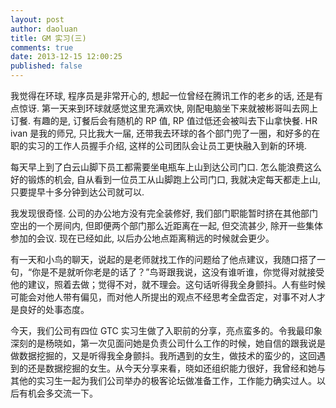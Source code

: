 ```yaml
---
layout: post
author: daoluan
title: GM 实习(三)
comments: true
date: 2013-12-15 12:00:25
published: false
---
```

我觉得在环球, 程序员是非常开心的, 想起一位曾经在腾讯工作的老乡的话, 还是有点惊讶. 第一天来到环球就感觉这里充满欢快, 刚配电脑坐下来就被彬哥叫去网上订餐. 有趣的是, 订餐后会有随机的 RP 值, RP 值过低还会被叫去下山拿快餐. HR ivan 是我的师兄, 只比我大一届, 还带我去环球的各个部门兜了一圈，和好多的在职的实习的工作人员握手介绍, 这样的公司团队会让员工更快融入到新的环境.

每天早上到了白云山脚下员工都需要坐电瓶车上山到达公司门口. 怎么能浪费这么好的锻炼的机会, 自从看到一位员工从山脚跑上公司门口, 我就决定每天都走上山, 只要提早十多分钟到达公司就可以.

我发现很奇怪. 公司的办公地方没有完全装修好, 我们部门职能暂时挤在其他部门空出的一个房间内, 但即便两个部门那么近距离在一起, 但交流甚少, 除开一些集体参加的会议. 现在已经如此, 以后办公地点距离稍远的时候就会更少。

有一天和小鸟的聊天，说起的是老师就找工作的问题给了他点建议，我随口搭了一句，“你是不是就听你老是的话了？”鸟哥跟我说，这没有谁听谁，你觉得对就接受他的建议，照着去做；觉得不对，就不理会。这句话听得我全身颤抖。人有些时候可能会对他人带有偏见，而对他人所提出的观点不经思考全盘否定，对事不对人才是良好的处事态度。

今天，我们公司有四位 GTC 实习生做了入职前的分享，亮点蛮多的。令我最印象深刻的是杨晓如，第一次见面问她是负责公司什么工作的时候，她自信的跟我说是做数据挖掘的，又是听得我全身颤抖。我所遇到的女生，做技术的蛮少的，这回遇到的还是数据挖掘的女生。从今天分享来看，晓如还组织能力很好，我曾经和她与其他的实习生一起为我们公司举办的极客论坛做准备工作，工作能力确实过人。以后有机会多交流一下。

